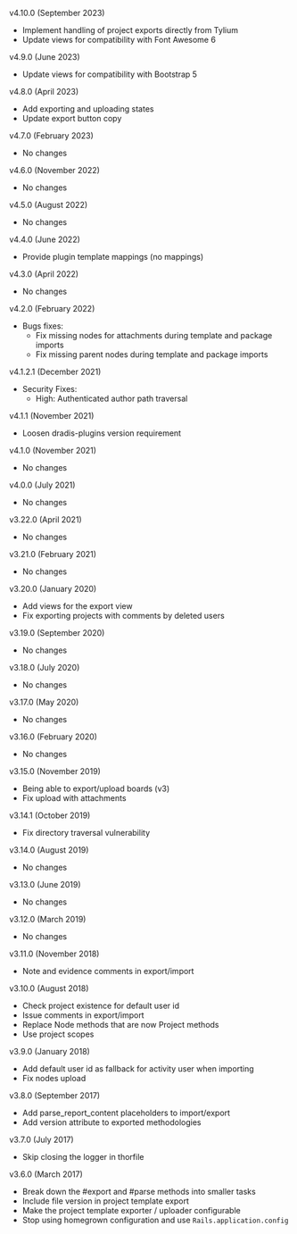 v4.10.0 (September 2023)
  - Implement handling of project exports directly from Tylium
  - Update views for compatibility with Font Awesome 6

v4.9.0 (June 2023)
  - Update views for compatibility with Bootstrap 5

v4.8.0 (April 2023)
  - Add exporting and uploading states
  - Update export button copy

v4.7.0 (February 2023)
  - No changes

v4.6.0 (November 2022)
  - No changes

v4.5.0 (August 2022)
  - No changes

v4.4.0 (June 2022)
  - Provide plugin template mappings (no mappings)

v4.3.0 (April 2022)
  - No changes

v4.2.0 (February 2022)
  - Bugs fixes:
    - Fix missing nodes for attachments during template and package imports
    - Fix missing parent nodes during template and package imports

v4.1.2.1 (December 2021)
  - Security Fixes:
    - High: Authenticated author path traversal

v4.1.1 (November 2021)
  - Loosen dradis-plugins version requirement

v4.1.0 (November 2021)
  - No changes

v4.0.0 (July 2021)
  - No changes

v3.22.0 (April 2021)
  - No changes

v3.21.0 (February 2021)
  - No changes

v3.20.0 (January 2020)
  - Add views for the export view
  - Fix exporting projects with comments by deleted users

v3.19.0 (September 2020)
  - No changes

v3.18.0 (July 2020)
  - No changes

v3.17.0 (May 2020)
  - No changes

v3.16.0 (February 2020)
  - No changes

v3.15.0 (November 2019)
  - Being able to export/upload boards (v3)
  - Fix upload with attachments

v3.14.1 (October 2019)
  - Fix directory traversal vulnerability

v3.14.0 (August 2019)
  - No changes

v3.13.0 (June 2019)
  - No changes

v3.12.0 (March 2019)
  - No changes

v3.11.0 (November 2018)
  - Note and evidence comments in export/import

v3.10.0 (August 2018)
  - Check project existence for default user id
  - Issue comments in export/import
  - Replace Node methods that are now Project methods
  - Use project scopes

v3.9.0 (January 2018)
  - Add default user id as fallback for activity user when importing
  - Fix nodes upload

v3.8.0 (September 2017)
  - Add parse_report_content placeholders to import/export
  - Add version attribute to exported methodologies

v3.7.0 (July 2017)
  - Skip closing the logger in thorfile

v3.6.0 (March 2017)
  - Break down the #export and #parse methods into smaller tasks
  - Include file version in project template export
  - Make the project template exporter / uploader configurable
  - Stop using homegrown configuration and use `Rails.application.config`
